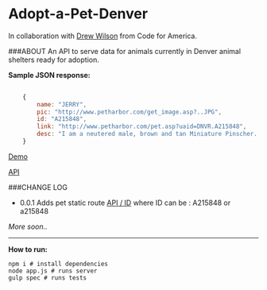 # Adopt-a-Pet-Denver

In collaboration with [Drew Wilson](https://github.com/drewrwilson) from Code for America.

###ABOUT
An API to serve data for animals currently in Denver animal shelters ready for adoption.

**Sample JSON response:** 


```javascript
	
	{	
		name: "JERRY",
		pic: "http://www.petharbor.com/get_image.asp?..JPG",
		id: "A215848",
		link: "http://www.petharbor.com/pet.asp?uaid=DNVR.A215848",
		desc: "I am a neutered male, brown and tan Miniature Pinscher.."
	}

```

[Demo](http://adopt-a-pet-denver.herokuapp.com/)

[API](http://adopt-a-pet-denver.herokuapp.com/api)

###CHANGE LOG
- 0.0.1 Adds pet static route 
[API / ID](http://adopt-a-pet-denver.herokuapp.com/api/ID) where ID can be : A215848 or a215848 


*More soon..*

-----------------------

**How to run:**

    npm i # install dependencies
    node app.js # runs server    
    gulp spec # runs tests


